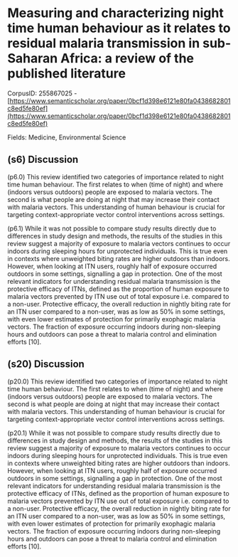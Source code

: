 # Measuring and characterizing night time human behaviour as it relates to residual malaria transmission in sub-Saharan Africa: a review of the published literature

CorpusID: 255867025 - [https://www.semanticscholar.org/paper/0bcf1d398e6121e80fa0438682801c8ed5fe80ef](https://www.semanticscholar.org/paper/0bcf1d398e6121e80fa0438682801c8ed5fe80ef)

Fields: Medicine, Environmental Science

## (s6) Discussion
(p6.0) This review identified two categories of importance related to night time human behaviour. The first relates to when (time of night) and where (indoors versus outdoors) people are exposed to malaria vectors. The second is what people are doing at night that may increase their contact with malaria vectors. This understanding of human behaviour is crucial for targeting context-appropriate vector control interventions across settings.

(p6.1) While it was not possible to compare study results directly due to differences in study design and methods, the results of the studies in this review suggest a majority of exposure to malaria vectors continues to occur indoors during sleeping hours for unprotected individuals. This is true even in contexts where unweighted biting rates are higher outdoors than indoors. However, when looking at ITN users, roughly half of exposure occurred outdoors in some settings, signalling a gap in protection. One of the most relevant indicators for understanding residual malaria transmission is the protective efficacy of ITNs, defined as the proportion of human exposure to malaria vectors prevented by ITN use out of total exposure i.e. compared to a non-user. Protective efficacy, the overall reduction in nightly biting rate for an ITN user compared to a non-user, was as low as 50% in some settings, with even lower estimates of protection for primarily exophagic malaria vectors. The fraction of exposure occurring indoors during non-sleeping hours and outdoors can pose a threat to malaria control and elimination efforts [10].
## (s20) Discussion
(p20.0) This review identified two categories of importance related to night time human behaviour. The first relates to when (time of night) and where (indoors versus outdoors) people are exposed to malaria vectors. The second is what people are doing at night that may increase their contact with malaria vectors. This understanding of human behaviour is crucial for targeting context-appropriate vector control interventions across settings.

(p20.1) While it was not possible to compare study results directly due to differences in study design and methods, the results of the studies in this review suggest a majority of exposure to malaria vectors continues to occur indoors during sleeping hours for unprotected individuals. This is true even in contexts where unweighted biting rates are higher outdoors than indoors. However, when looking at ITN users, roughly half of exposure occurred outdoors in some settings, signalling a gap in protection. One of the most relevant indicators for understanding residual malaria transmission is the protective efficacy of ITNs, defined as the proportion of human exposure to malaria vectors prevented by ITN use out of total exposure i.e. compared to a non-user. Protective efficacy, the overall reduction in nightly biting rate for an ITN user compared to a non-user, was as low as 50% in some settings, with even lower estimates of protection for primarily exophagic malaria vectors. The fraction of exposure occurring indoors during non-sleeping hours and outdoors can pose a threat to malaria control and elimination efforts [10].

